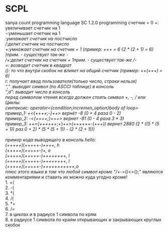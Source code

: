 # SCPL
sanya count programming language
SC 1.2.0 programming 
счетчик = 0
+: увеличивает счетчик на 1</br>
-:уменьшает счетчик на 1</br>
*:умнажает счетчик на постчисло</br>
/:делит счетчик на постчисло</br>
*+:умножает счетчик на счетчик + 1 (пример: ++*+ = 6 {2 * (2 + 1) = 6} )прим. - существует так-же *-</br>
/+:делит счетчик на счетчик + 1прим. - существует так-же /-</br>
*=: возводит счетчик в квадрат</br>
(): то что внутри скобок не влияет на общий счетчик (пример: ++*(+++) = 6)</br>
r: получает ввод пользователя(только число, строки нельзя)</br>
“,” :выводит символ (по ASCCI таблице) в консоль</br>
“,d”: выводит число в консоль</br>
перед символом чтения всегда должен стоять символ +, -, / или *</br>
Циклы:</br>
синтаксис: operator<{condition;incremen_option}body of loop></br>
пример_1: +<{++++;-}++> вернёт -8 (0 + 4 раза 0 - 2)</br>
пример_2: -<{++++;*}+++> вернет -81 (0 - 4 раза 3 * 3)</br>
пример_3: ++*<{+++++*+;+}++>*(+++++*+-(++*+)) вернет 2880 (2 * ((5 * (5 + 1)) раз 0 + 2) * (5 * (5 + 1)) - (2 * (2 + 1)))</br>
</br>
пример кода выводящего в консоль hello:</br>
(+++++)*(+++++*-)++++,               h</br>
(+++++)*(+++++*-)+,                      e</br>
(+++++)*(+++++*-)++++++++,       l</br>
(+++++)*(+++++*-)++++++++,       l</br>
(+++++)*(+++++*-)+++++++++++,o</br>
плюс этого языка в том что любой символ кроме "/+-=*()<>{};" являются комментариями и ставить их можно куда угодно кроме!</br>
    1. +(</br>
    2. -(</br>
    3. *(</br>
    4. /(</br>
    5. *=</br>
    6. /=</br>
    7. в циклах и в радиусе 1 символа по крям</br>
    8. в радиусе 1 символа по краям открывающих и закрывающих круглых скобок</br>
